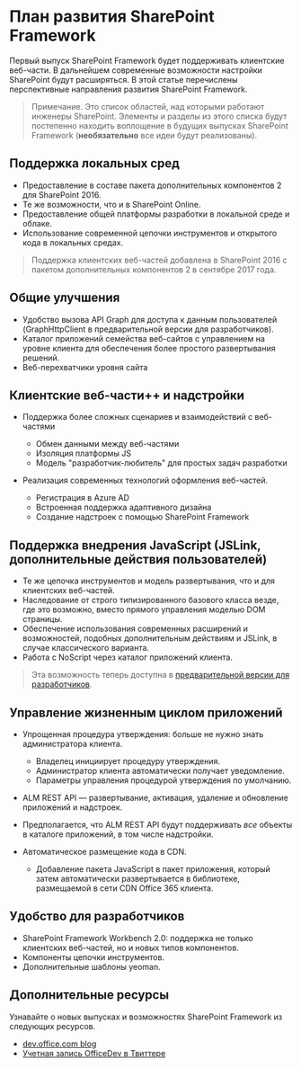 # <a name="sharepoint-framework-roadmap"></a>План развития SharePoint Framework

Первый выпуск SharePoint Framework будет поддерживать клиентские веб-части. В дальнейшем современные возможности настройки SharePoint будут расширяться. В этой статье перечислены перспективные направления развития SharePoint Framework.

> Примечание. Это список областей, над которыми работают инженеры SharePoint. Элементы и разделы из этого списка будут постепенно находить воплощение в будущих выпусках SharePoint Framework (**необязательно** все идеи будут реализованы).  

## <a name="on-premises-support"></a>Поддержка локальных сред

- Предоставление в составе пакета дополнительных компонентов 2 для SharePoint 2016.
- Те же возможности, что и в SharePoint Online.
- Предоставление общей платформы разработки в локальной среде и облаке.
- Использование современной цепочки инструментов и открытого кода в локальных средах.

> Поддержка клиентских веб-частей добавлена в SharePoint 2016 с пакетом дополнительных компонентов 2 в сентябре 2017 года.

## <a name="general-improvements"></a>Общие улучшения

- Удобство вызова API Graph для доступа к данным пользователей (GraphHttpClient в предварительной версии для разработчиков).
- Каталог приложений семейства веб-сайтов с управлением на уровне клиента для обеспечения более простого развертывания решений. 
- Веб-перехватчики уровня сайта

## <a name="client-side-web-parts-and-add-ins"></a>Клиентские веб-части++ и надстройки

- Поддержка более сложных сценариев и взаимодействий с веб-частями
    - Обмен данными между веб-частями
    - Изоляция платформы JS
    - Модель "разработчик-любитель" для простых задач разработки

- Реализация современных технологий оформления веб-частей. 
    - Регистрация в Azure AD
    - Встроенная поддержка адаптивного дизайна 
    - Создание надстроек с помощью SharePoint Framework

## <a name="javascript-embedding-support-jslink-user-custom-actions"></a>Поддержка внедрения JavaScript (JSLink, дополнительные действия пользователей)

- Те же цепочка инструментов и модель развертывания, что и для клиентских веб-частей.
- Наследование от строго типизированного базового класса везде, где это возможно, вместо прямого управления моделью DOM страницы.
- Обеспечение использования современных расширений и возможностей, подобных дополнительным действиям и JSLink, в случае классического варианта.
- Работа с NoScript через каталог приложений клиента.

> Эта возможность теперь доступна в [предварительной версии для разработчиков](https://dev.office.com/blogs/announcing-availability-of-sharepoint-framework-extensions-developer-preview).

## <a name="application-lifecycle-management"></a>Управление жизненным циклом приложений

- Упрощенная процедура утверждения: больше не нужно знать администратора клиента.
    - Владелец инициирует процедуру утверждения.
    - Администратор клиента автоматически получает уведомление. 
    - Параметры управления процедурой утверждения по умолчанию.

- ALM REST API — развертывание, активация, удаление и обновление приложений и надстроек.
- Предполагается, что ALM REST API будут поддерживать *все* объекты в каталоге приложений, в том числе надстройки.
- Автоматическое размещение кода в CDN.
    - Добавление пакета JavaScript в пакет приложения, который затем автоматически развертывается в библиотеке, размещаемой в сети CDN Office 365 клиента.


## <a name="developer-experience"></a>Удобство для разработчиков
- SharePoint Framework Workbench 2.0: поддержка не только клиентских веб-частей, но и новых типов компонентов.
- Компоненты цепочки инструментов.
- Дополнительные шаблоны yeoman.


## <a name="additional-resources"></a>Дополнительные ресурсы
Узнавайте о новых выпусках и возможностях SharePoint Framework из следующих ресурсов.

* [dev.office.com blog](https://dev.office.com/blogs)
* [Учетная запись OfficeDev в Твиттере](https://twitter.com/officedev)
